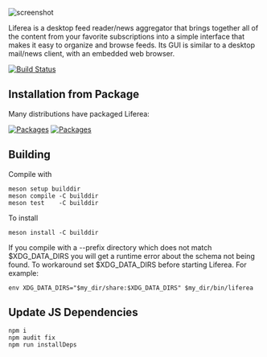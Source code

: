 ![screenshot](https://lzone.de/liferea/screenshots/screenshot2.png)

Liferea is a desktop feed reader/news aggregator that brings together all of the content from your favorite subscriptions into a simple interface that makes it easy to organize and browse feeds. Its GUI is similar to a desktop mail/news client, with an embedded web browser.

[![Build Status](https://github.com/lwindolf/liferea/actions/workflows/cb.yml/badge.svg)](https://github.com/lwindolf/liferea/actions/workflows/cb.yml)

## Installation from Package

Many distributions have packaged Liferea:

[![Packages](https://repology.org/badge/latest-versions/liferea.svg)](https://repology.org/metapackage/liferea/versions)
[![Packages](https://repology.org/badge/tiny-repos/liferea.svg)](https://repology.org/metapackage/liferea/versions)


## Building

Compile with

    meson setup builddir
    meson compile -C builddir
    meson test    -C builddir

To install

    meson install -C builddir

If you compile with a --prefix directory which does not match $XDG_DATA_DIRS
you will get a runtime error about the schema not being found. To workaround
set $XDG_DATA_DIRS before starting Liferea. For example:

    env XDG_DATA_DIRS="$my_dir/share:$XDG_DATA_DIRS" $my_dir/bin/liferea

## Update JS Dependencies

    npm i
    npm audit fix
    npm run installDeps
